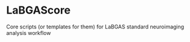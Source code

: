 # LaBGAScore
Core scripts (or templates for them) for LaBGAS standard neuroimaging analysis workflow
